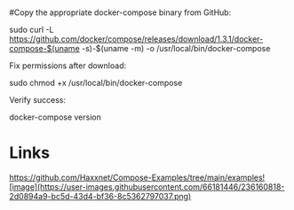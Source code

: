 #
#Copy the appropriate docker-compose binary from GitHub:

sudo curl -L https://github.com/docker/compose/releases/download/1.3.1/docker-compose-$(uname -s)-$(uname -m) -o /usr/local/bin/docker-compose

Fix permissions after download:

sudo chmod +x /usr/local/bin/docker-compose

Verify success:

docker-compose version

# Links

https://github.com/Haxxnet/Compose-Examples/tree/main/examples![image](https://user-images.githubusercontent.com/66181446/236160818-2d0894a9-bc5d-43d4-bf36-8c5362797037.png)
